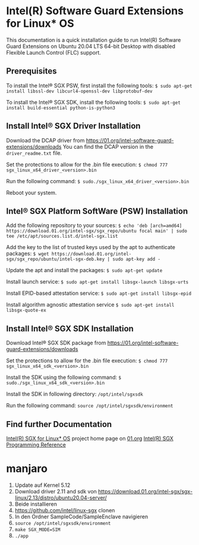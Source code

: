 
# Intel(R) Software Guard Extensions for Linux* OS
This documentation is a quick installation guide to run Intel(R) Software Guard Extensions on Ubuntu 20.04 LTS 64-bit Desktop with disabled Flexible Launch Control (FLC) support.

## Prerequisites
To install the Intel® SGX PSW, first install the following tools: 
`$ sudo apt-get install libssl-dev libcurl4-openssl-dev libprotobuf-dev`

To install the Intel® SGX SDK, install the following tools:
`$ sudo apt-get install build-essential python-is-python3`

## Install Intel® SGX Driver Installation
Download the DCAP driver from https://01.org/intel-software-guard-extensions/downloads 
You can find the DCAP version in the `driver_readme.txt` file. 

Set the protections to allow for the .bin file execution:
`$ chmod 777 sgx_linux_x64_driver_<version>.bin`

Run the following command:
 `$ sudo./sgx_linux_x64_driver_<version>.bin`

Reboot your system. 

## Intel® SGX Platform SoftWare (PSW) Installation
Add the following repository to your sources:
`$ echo 'deb [arch=amd64] https://download.01.org/intel-sgx/sgx_repo/ubuntu focal main' | sudo tee /etc/apt/sources.list.d/intel-sgx.list`

Add the key to the list of trusted keys used by the apt to authenticate packages:
`$ wget https://download.01.org/intel-sgx/sgx_repo/ubuntu/intel-sgx-deb.key | sudo apt-key add -`

Update the apt and install the packages:
`$ sudo apt-get update`

Install launch service:
`$ sudo apt-get install libsgx-launch libsgx-urts`

Install EPID-based attestation service:
`$ sudo apt-get install libsgx-epid`

Install algorithm agnostic attestation service
`$ sudo apt-get install libsgx-quote-ex`

## Install Intel® SGX SDK Installation
Download Intel® SGX SDK package from https://01.org/intel-software-guard-extensions/downloads 

Set the protections to allow for the .bin file execution:
`$ chmod 777 sgx_linux_x64_sdk_<version>.bin`

Install the SDK using the following command:
`$ sudo./sgx_linux_x64_sdk_<version>.bin`
 
Install the SDK in following directory:
`/opt/intel/sgxsdk`

Run the following command:
`source /opt/intel/sgxsdk/environment`

## Find further Documentation

[Intel(R) SGX for Linux* OS](https://01.org/intel-softwareguard-extensions) project home page on [01.org](https://01.org)
[Intel(R) SGX Programming Reference](https://software.intel.com/sites/default/files/managed/7c/f1/332831-sdm-vol-3d.pdf)

# manjaro

1. Update auf Kernel 5.12
2. Download driver 2.11 and sdk von https://download.01.org/intel-sgx/sgx-linux/2.13/distro/ubuntu20.04-server/
3. Beide installieren
4. https://github.com/intel/linux-sgx clonen
5. In den Ordner SampleCode/SampleEnclave navigieren
6. `source /opt/intel/sgxsdk/environment`
7. `make SGX_MODE=SIM`
8. `./app`
